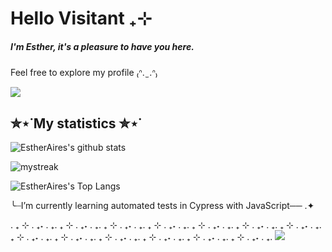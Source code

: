 # Hello Visitant ₊⊹

##### I'm Esther, it's a pleasure to have you here. 

Feel free to explore my profile ₍ᐢ.  ̫   .ᐢ₎

<a href="https://www.youtube.com/watch?v=dQw4w9WgXcQ"><img src="https://user-images.githubusercontent.com/73097560/115834477-dbab4500-a447-11eb-908a-139a6edaec5c.gif"></a>


## ✮⋆˙My statistics ✮⋆˙

![EstherAires's github stats](https://github-readme-stats.vercel.app/api?username=EstherAires&show_icons=true&theme=tokyonight)

<img src="https://github-readme-streak-stats.herokuapp.com/?user=EstherAires&theme=tokyonight" alt="mystreak"/>

![EstherAires's Top Langs](https://github-readme-stats.vercel.app/api/top-langs/?username=EstherAires&theme=tokyonight&layout=compact)

╰┈I’m currently learning automated tests in Cypress with JavaScript── .✦

. ₊ ⊹ . ₊˖ . ₊. ₊ ⊹ . ₊˖ . ₊. ₊ ⊹ . ₊˖ . ₊. ₊ ⊹ . ₊˖ . ₊. ₊ ⊹ . ₊˖ . ₊. ₊ ⊹ . ₊˖ . ₊. ₊ ⊹ . ₊˖ . ₊. ₊ ⊹ . ₊˖ . ₊. ₊ ⊹ . ₊˖ . ₊. ₊ ⊹ . ₊˖ . ₊. ₊ ⊹ . ₊˖ . ₊. ₊ ⊹ . ₊˖ . ₊. ₊ ⊹ . ₊˖ . ₊. 
<a href="https://www.youtube.com/watch?v=dQw4w9WgXcQ"><img src="https://user-images.githubusercontent.com/73097560/115834477-dbab4500-a447-11eb-908a-139a6edaec5c.gif"></a>
